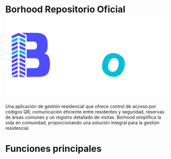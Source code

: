 # Borhood Repositorio Oficial ![Texto alternativo](Images/banner.png)

Una aplicación de gestión residencial que ofrece control de acceso por códigos QR, comunicación eficiente entre residentes y seguridad, reservas de áreas comunes y un registro detallado de visitas. Borhood simplifica la vida en comunidad, proporcionando una solución integral para la gestión residencial.

# Funciones principales

